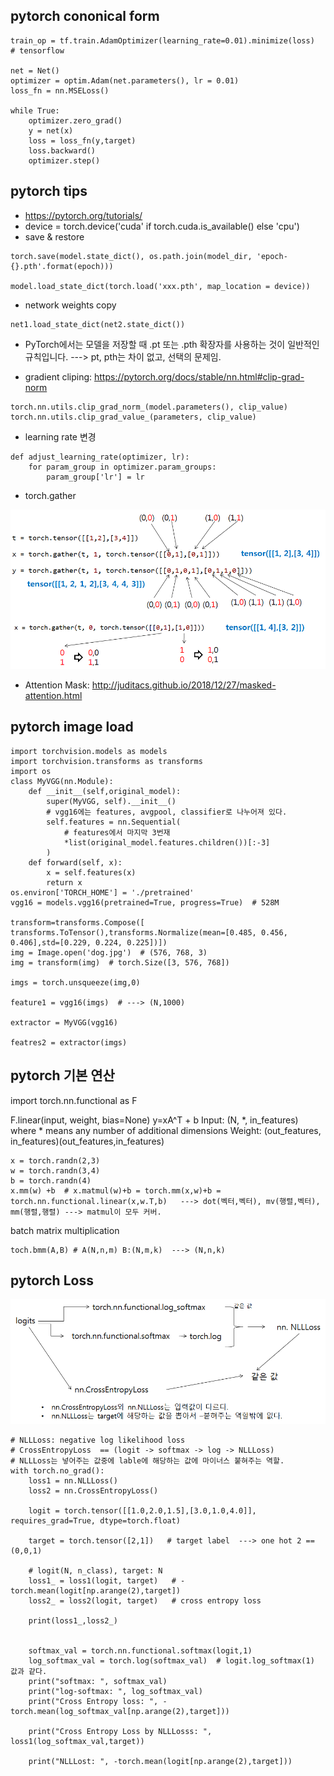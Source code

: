 ## pytorch cononical form

```
train_op = tf.train.AdamOptimizer(learning_rate=0.01).minimize(loss)   # tensorflow

net = Net()
optimizer = optim.Adam(net.parameters(), lr = 0.01)
loss_fn = nn.MSELoss()

while True:
    optimizer.zero_grad()
    y = net(x)
    loss = loss_fn(y,target)
    loss.backward()
    optimizer.step()

```



## pytorch tips
* https://pytorch.org/tutorials/
* device = torch.device('cuda' if torch.cuda.is_available() else 'cpu')
*  save & restore
```
torch.save(model.state_dict(), os.path.join(model_dir, 'epoch-{}.pth'.format(epoch)))

model.load_state_dict(torch.load('xxx.pth', map_location = device))
```
* network weights copy
```
net1.load_state_dict(net2.state_dict())
```
* PyTorch에서는 모델을 저장할 때 .pt 또는 .pth 확장자를 사용하는 것이 일반적인 규칙입니다.  ---> pt, pth는 차이 없고, 선택의 문제임.

* gradient cliping: https://pytorch.org/docs/stable/nn.html#clip-grad-norm
```
torch.nn.utils.clip_grad_norm_(model.parameters(), clip_value)
torch.nn.utils.clip_grad_value_(parameters, clip_value)
```
* learning rate 변경
```
def adjust_learning_rate(optimizer, lr):
    for param_group in optimizer.param_groups:
        param_group['lr'] = lr
```
* torch.gather
<p align="center"><img src="asset/pytorch_gather.png" />  </p>

* Attention Mask: http://juditacs.github.io/2018/12/27/masked-attention.html




## pytorch image load
```
import torchvision.models as models
import torchvision.transforms as transforms
import os
class MyVGG(nn.Module):
    def __init__(self,original_model):
        super(MyVGG, self).__init__()
        # vgg16에는 features, avgpool, classifier로 나누어져 있다.
        self.features = nn.Sequential(
            # features에서 마지막 3번재
            *list(original_model.features.children())[:-3]
        )
    def forward(self, x):
        x = self.features(x)
        return x 
os.environ['TORCH_HOME'] = './pretrained'
vgg16 = models.vgg16(pretrained=True, progress=True)  # 528M

transform=transforms.Compose([ transforms.ToTensor(),transforms.Normalize(mean=[0.485, 0.456, 0.406],std=[0.229, 0.224, 0.225])])
img = Image.open('dog.jpg')  # (576, 768, 3)
img = transform(img)  # torch.Size([3, 576, 768])

imgs = torch.unsqueeze(img,0)

feature1 = vgg16(imgs)  # ---> (N,1000)

extractor = MyVGG(vgg16)

featres2 = extractor(imgs)

```



## pytorch 기본 연산
import torch.nn.functional as F

F.linear(input, weight, bias=None)  y=xA^T + b
Input: (N, *, in_features) where * means any number of additional dimensions
Weight: (out_features, in_features)(out_features,in_features)
```
x = torch.randn(2,3)
w = torch.randn(3,4)
b = torch.randn(4)
x.mm(w) +b  # x.matmul(w)+b = torch.mm(x,w)+b = torch.nn.functional.linear(x,w.T,b)   ---> dot(벡터,벡터), mv(행렬,벡터), mm(행렬,행렬) ---> matmul이 모두 커버.
```

batch matrix multiplication
```
toch.bmm(A,B) # A(N,n,m) B:(N,m,k)  ---> (N,n,k)
```

## pytorch Loss
<p align="center"><img src="asset/torch_loss.png" />  </p>

```
# NLLLoss: negative log likelihood loss
# CrossEntropyLoss  == (logit -> softmax -> log -> NLLLoss)
# NLLLoss는 넣어주는 값중에 lable에 해당하는 값에 마이너스 붙혀주는 역할.
with torch.no_grad(): 
    loss1 = nn.NLLLoss()
    loss2 = nn.CrossEntropyLoss()

    logit = torch.tensor([[1.0,2.0,1.5],[3.0,1.0,4.0]], requires_grad=True, dtype=torch.float)

    target = torch.tensor([2,1])   # target label  ---> one hot 2 == (0,0,1)

    # logit(N, n_class), target: N
    loss1_ = loss1(logit, target)   # -torch.mean(logit[np.arange(2),target])
    loss2_ = loss2(logit, target)   # cross entropy loss

    print(loss1_,loss2_)


    softmax_val = torch.nn.functional.softmax(logit,1)
    log_softmax_val = torch.log(softmax_val)  # logit.log_softmax(1) 값과 같다.
    print("softmax: ", softmax_val)
    print("log-softmax: ", log_softmax_val)
    print("Cross Entropy loss: ", -torch.mean(log_softmax_val[np.arange(2),target]))

    print("Cross Entropy Loss by NLLLosss: ", loss1(log_softmax_val,target))

    print("NLLLost: ", -torch.mean(logit[np.arange(2),target]))

```

